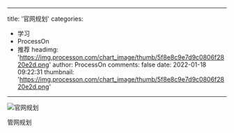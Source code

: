 
---
title: '官网规划'
categories: 
 - 学习
 - ProcessOn
 - 推荐
headimg: 'https://img.processon.com/chart_image/thumb/5f8e8c9e7d9c0806f2820e2d.png'
author: ProcessOn
comments: false
date: 2022-01-18 09:22:31
thumbnail: 'https://img.processon.com/chart_image/thumb/5f8e8c9e7d9c0806f2820e2d.png'
---

<div>   
<img class="thumb" alt="官网规划" src="https://img.processon.com/chart_image/thumb/5f8e8c9e7d9c0806f2820e2d.png" referrerpolicy="no-referrer">
<p>管网规划</p>  
</div>
            